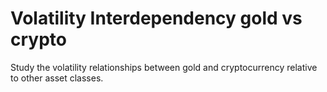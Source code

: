 # Volatility Interdependency gold vs crypto
Study the volatility relationships between gold and cryptocurrency relative to other asset classes.
